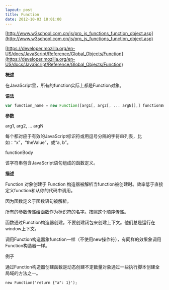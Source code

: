 ```yaml
---
layout: post
title: Function
date: 2012-10-03 18:01:00
---
```

[http://www.w3school.com.cn/js/pro_js_functions_function_object.asp](http://www.w3school.com.cn/js/pro_js_functions_function_object.asp)

[https://developer.mozilla.org/en-US/docs/JavaScript/Reference/Global_Objects/Function](https://developer.mozilla.org/en-US/docs/JavaScript/Reference/Global_Objects/Function)

**概述**

在JavaScript里，所有的function实际上都是Function对象。

**语法**

```javascript
var function_name = new Function([arg1[, arg2[, ... argN]],] functionBody);
```

**参数**

arg1, arg2, ... argN

每个都对应于有效的JavaScript标识符或用逗号分隔的字符串列表，比如：“x”，“theValue”，或“a, b”。

functionBody

<span>该字符串包含JavaScript语句组成的函数定义。</span>

**描述**

Function 对象创建于 Function 构造器被解析当function被创建时。效率低于直接定义function和从你的代码中调用。

因为函数定义于函数语句被解析。

所有的参数传递给函数作为标识符的名字。按照这个顺序传递。

函数通过Function构造器创建。不要创建闭包来创建上下文。他们总是运行在window上下文。

调用Function构造器象function一样（不使用new操作符），有同样的效果象调用Function构造器一样。

例子

通过Function构造器创建函数是动态创建不定数量对象通过一些执行脚本创建全局域的方法之一。

```
new Function('return {"a": 1}');
```